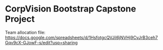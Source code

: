 # CorpVision Bootstrap Capstone Project 

Team allocation file: https://docs.google.com/spreadsheets/d/1HsfotgcQVJil6jNVHj9CvJrB3ceh7Gqv9cX-GJowF-s/edit?usp=sharing
